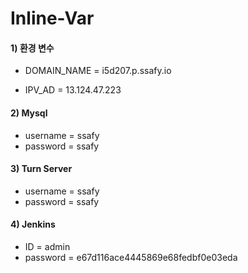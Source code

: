 # Inline-Var



#### 1) 환경 변수

- DOMAIN_NAME = i5d207.p.ssafy.io

- IPV_AD = 13.124.47.223



#### 2) Mysql

- username = ssafy
- password = ssafy



#### 3) Turn Server

- username = ssafy
- password = ssafy



#### 4) Jenkins

- ID = admin
- password = e67d116ace4445869e68fedbf0e03eda